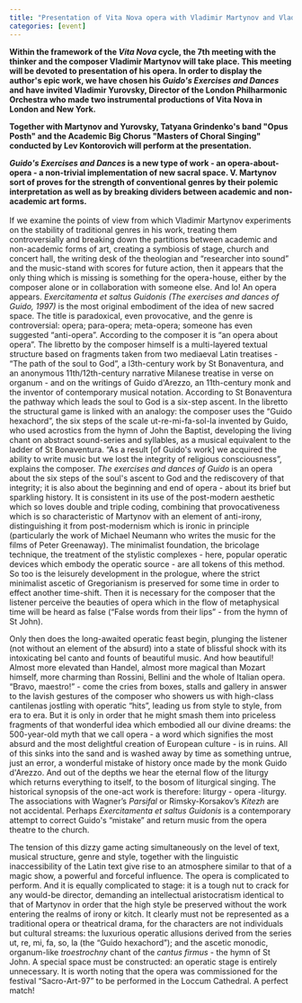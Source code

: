 ```yaml
---
title: "Presentation of Vita Nova opera with Vladimir Martynov and Vladimir Yurovsky"
categories: [event]
---
```

<b>Within the framework of the *Vita Nova* cycle, the 7th meeting with the thinker and the composer Vladimir Martynov will take place. This meeting will be devoted to presentation of his opera. In order to display the author's epic work, we have chosen his *Guido's Exercises and Dances* and have invited Vladimir Yurovsky, Director of the London Philharmonic Orchestra who made two instrumental productions of Vita Nova in London and New York.

Together with Martynov and Yurovsky, Tatyana Grindenko's band "Opus Posth" and the Academic Big Chorus "Masters of Choral Singing" conducted by Lev Kontorovich will perform at the presentation.

*Guido's Exercises and Dances* is a new type of work - an opera-about-opera - a non-trivial implementation of new sacral space. V. Martynov sort of proves for the strength of conventional genres by their polemiс interpretation as well as by breaking dividers between academiс and non-academic art forms.</b>
<br>
<br>
If we examine the points of view from which Vladimir Martynov experiments on the stability of traditional genres in his work, treating them controversially and breaking down the partitions between academic and non-academic forms of art, creating a symbiosis of stage, church and concert hall, the writing desk of the theologian and “researcher into sound” and the music-stand with scores for future action, then it appears that the only thing which is missing is something for the opera-house, either by the composer alone or in collaboration with someone else. And lo! An opera appears. *Exercitamenta et saltus Guidonis (The exercises and dances of Guido, 1997)* is the most original embodiment of the idea of new sacred space. The title is paradoxical, even provocative, and the genre is controversial: opera; para-opera; meta-opera; someone has even suggested “anti-opera”. According to the composer it is “an opera about opera”. The libretto by the composer himself is a multi-layered textual structure based on fragments taken from two mediaeval Latin treatises - “The path of the soul to God”, a l3th-century work by St Bonaventura, and an anonymous 11th/12th-century narrative Milanese treatise in verse on organum - and on the writings of Guido d'Arezzo, an 11th-century monk and the inventor of contemporary musical notation. According to St Bonaventura the pathway which leads the soul to God is a six-step ascent. In the libretto the structural game is linked with an analogy: the composer uses the “Guido hexachord”, the six steps of the scale ut-re-mi-fa-sol-la invented by Guido, who used acrostics from the hymn of John the Baptist, developing the living chant on abstract sound-series and syllables, as a musical equivalent to the ladder of St Bonaventura. “As a result [of Guido's work] we acquired the ability to write music but we lost the integrity of religious consciousness”, explains the composer. *The exercises and dances of Guido* is an opera about the six steps of the soul's ascent to God and the rediscovery of that integrity; it is also about the beginning and end of opera - about its brief but sparkling history. It is consistent in its use of the post-modern aesthetic which so loves double and triple coding, combining that provocativeness which is so characteristic of Martynov with an element of anti-irony, distinguishing it from post-modernism which is ironic in principle (particularly the work of Michael Neumann who writes the music for the films of Peter Greenaway). The minimalist foundation, the bricolage technique, the treatment of the stylistic complexes - here, popular operatic devices which embody the operatic source - are all tokens of this method. So too is the leisurely development in the prologue, where the strict minimalist ascetic of Gregorianism is preserved for some time in order to effect another time-shift. Then it is necessary for the composer that the listener perceive the beauties of opera which in the flow of metaphysical time will be heard as false (“False words from their lips” - from the hymn of St John).

Only then does the long-awaited operatic feast begin, plunging the listener (not without an element of the absurd) into a state of blissful shock with its intoxicating bel canto and founts of beautiful music. And how beautiful! Almost more elevated than Handel, almost more magical than Mozart himself, more charming than Rossini, Bellini and the whole of Italian opera. “Bravo, maestro!” - come the cries from boxes, stalls and gallery in answer to the lavish gestures of the composer who showers us with high-class cantilenas jostling with operatic “hits”, leading us from style to style, from era to era. But it is only in order that he might smash them into priceless fragments of that wonderful idea which embodied all our divine dreams: the 500-year-old myth that we call opera - a word which signifies the most absurd and the most delightful creation of European culture - is in ruins. All of this sinks into the sand and is washed away by time as something untrue, just an error, a wonderful mistake of history once made by the monk Guido d'Arezzo. And out of the depths we hear the eternal flow of the liturgy which returns everything to itself, to the bosom of liturgical singing. The historical synopsis of the one-act work is therefore: liturgy - opera -liturgy. The associations with Wagner’s *Parsifal* or Rimsky-Korsakov’s *Kitezh* are not accidental. Perhaps *Exercitamenta et saltus Guidonis* is a contemporary attempt to correct Guido's “mistake” and return music from the opera theatre to the church.

The tension of this dizzy game acting simultaneously on the level of text, musical structure, genre and style, together with the linguistic inaccessibility of the Latin text give rise to an atmosphere similar to that of a magic show, a powerful and forceful influence. The opera is complicated to perform. And it is equally complicated to stage: it is a tough nut to crack for any would-be director, demanding an intellectual aristocratism identical to that of Martynov in order that the high style be preserved without the work entering the realms of irony or kitch. It clearly must not be represented as a traditional opera or theatrical drama, for the characters are not individuals but cultural streams: the luxurious operatic allusions derived from the series ut, re, mi, fa, so, la (the “Guido hexachord”); and the ascetic monodic, organum-like *troestrochny* chant of the *cantus firmus* - the hymn of St John. A special space must be constructed: an operatic stage is entirely unnecessary. It is worth noting that the opera was commissioned for the festival “Sacro-Art-97” to be performed in the Loccum Cathedral. A perfect match!